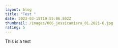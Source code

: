 ```yaml
---
layout: blog
title: "Test "
date: 2023-03-15T19:55:06.802Z
thumbnail: /images/006_jessicamisra_01.2021-6.jpg
rating: 5
---
```

This is a test